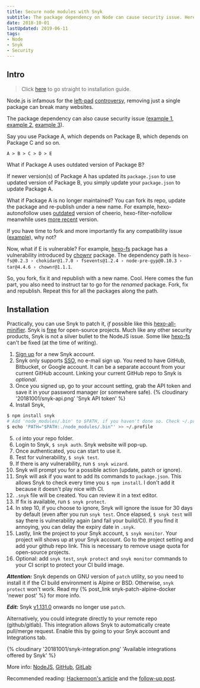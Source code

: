 ```yaml
---
title: Secure node modules with Snyk
subtitle: The package dependency on Node can cause security issue. Here's how to use Snyk to mitigate it.
date: 2018-10-01
lastUpdated: 2019-06-11
tags:
- Node
- Snyk
- Security
---
```


## Intro
> Click [here](#Installation) to go straight to installation guide.

Node.js is infamous for the [left-pad](https://medium.com/commitlog/the-internet-is-at-the-mercy-of-a-handful-of-people-73fac4bc5068) [controversy](https://blog.npmjs.org/post/141577284765/kik-left-pad-and-npm), removing just a single package can break many websites. 

The package dependency can also cause security issue ([example 1](https://eslint.org/blog/2018/07/postmortem-for-malicious-package-publishes), [example 2](https://blog.npmjs.org/post/173526807575/reported-malicious-module-getcookies), [example 3](https://blog.npmjs.org/post/185397814280/plot-to-steal-cryptocurrency-foiled-by-the-npm)).

Say you use Package A, which depends on Package B, which depends on Package C and so on.
```
A > B > C > D > E
```
What if Package A uses outdated version of Package B?

If newer version(s) of Package A has updated its `package.json` to use updated version of Package B, you simply update your `package.json` to update Package A.

What if Package A is no longer maintained? You can fork its repo, update the package and re-publish under a new name. For example, hexo-autonofollow uses [outdated](https://snyk.io/test/npm/hexo-autonofollow) version of cheerio, hexo-filter-nofollow meanwhile uses [more recent](https://github.com/SukkaW/hexo-filter-nofollow/commit/ff122123f08d1765ab3272303914d8a29e0bcd7f) version.

If you have time to fork and more importantly fix any compatibility issue ([example](https://github.com/mamboer/hexo-filter-cleanup/commit/8d9f2da8276652ef270e943dbf9dcb648e14ed55)), why not?

Now, what if E is vulnerable? For example, [hexo-fs](https://snyk.io/test/npm/hexo-fs) package has a vulnerability introduced by [chownr](https://snyk.io/vuln/npm:chownr:20180731) package. The dependency path is `hexo-fs@0.2.3 › chokidar@1.7.0 › fsevents@1.2.4 › node-pre-gyp@0.10.3 › tar@4.4.6 › chownr@1.1.1`.

So, you fork, fix it and republish with a new name. Cool. Here comes the fun part, you also need to instruct tar to go for the *renamed* package. Fork, fix and republish. Repeat this for all the packages along the path.

## Installation
Practically, you can use Snyk to patch it, *if* possible like this [hexo-all-minifier](https://snyk.io/test/npm/hexo-all-minifier). Snyk is [free](https://snyk.io/plans) for open-source projects. Much like any other security products, Snyk is not a silver bullet to the NodeJS issue. Some like [hexo-fs](https://snyk.io/test/npm/hexo-fs) can't be fixed (at the time of writing).

1. [Sign up](https://app.snyk.io/signup) for a new Snyk account.
2. Snyk only supports [SSO](https://en.wikipedia.org/wiki/Single_sign-on), no e-mail sign up. You need to have GitHub, Bitbucket, or Google account. It can be a separate account from your current GitHub account. Linking your current GitHub repo to Snyk is *optional*. 
3. Once you signed up, go to your account setting, grab the API token and save it in your password manager (or somewhere safe).
{% cloudinary '20181001/snyk-api.png' 'Snyk API token' %}
4. Install Snyk, 
```bash
$ npm install snyk
# Add 'node_modules/.bin' to $PATH, if you haven't done so. Check ~/.profile before running the following command.
$ echo 'PATH="$PATH:./node_modules/.bin"' >> ~/.profile
```
5. `cd` into your repo folder.
6. Login to Snyk, `$ snyk auth`. Snyk website will pop-up.
7. Once authenticated, you can start to use it.
8. Test for vulnerability, `$ snyk test`.
9. If there is any vulnerability, run `$ snyk wizard`.
10. Snyk will prompt you for a possible action (update, patch or ignore).
11. Snyk will ask if you want to add its commands to `package.json`. This allows Snyk to check every time you `$ npm install`. I don't add it because it doesn't play nice with CI.
12. `.snyk` file will be created. You can review it in a text editor.
13. If fix is available, run `$ snyk protect`.
14. In step 10, if you choose to ignore, Snyk will ignore the issue for 30 days by default (even after you run `snyk test`. Once elapsed, `$ snyk test` will say there is vulnerability again (and fail your build/CI). If you find it annoying, you can delay the expiry date in `.snyk`.
15. Lastly, link the project to your Snyk account, `$ snyk monitor`. Your project will shows up at your Snyk account. Go to the project setting and add your github repo link. This is necessary to remove usage quota for open-source projects.
16. Optional: add `snyk test`, `snyk protect` and `snyk monitor` commands to your CI script to protect your CI build image.

***Attention:*** Snyk depends on GNU version of `patch` utility, so you need to install it if the CI build environment is Alpine or BSD. Otherwise, `snyk protect` won't work. Read my {% post_link snyk-patch-alpine-docker 'newer post' %} for more info.

***Edit:*** Snyk [v1.131.0](https://github.com/snyk/snyk/releases/tag/v1.131.0) onwards no longer use `patch`.

Alternatively, you could integrate directly to your remote repo (github/gitlab). This integration allows Snyk to automatically create pull/merge request. Enable this by going to your Snyk account and Integrations tab.

{% cloudinary '20181001/snyk-integration.png' 'Available integrations offered by Snyk' %}

More info: [NodeJS](https://snyk.io/docs/snyk-for-nodejs), [GitHub](https://snyk.io/docs/github), [GitLab](https://snyk.io/docs/gitlab)

Recommended reading: [Hackernoon's article](https://hackernoon.com/im-harvesting-credit-card-numbers-and-passwords-from-your-site-here-s-how-9a8cb347c5b5) and the [follow-up post](https://hackernoon.com/part-2-how-to-stop-me-harvesting-credit-card-numbers-and-passwords-from-your-site-844f739659b9).
